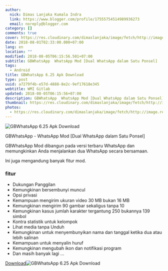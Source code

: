```yaml
---
author:
  nick: Dimas Lanjaka Kumala Indra
  link: https://www.blogger.com/profile/17555754514989936273
  email: noreply@blogger.com
category: []
comments: true
cover: https://res.cloudinary.com/dimaslanjaka/image/fetch/http://image.rexdl.com/android/app/GBWhatsApp.jpg
date: 2018-08-01T02:33:00.000+07:00
lang: en
location: ""
modified: 2018-08-05T06:15:56.501+07:00
subtitle: GBWhatsApp  WhatsApp Mod [Dual WhatsApp dalam Satu Ponsel]
tags:
  - Android
title: GBWhatsApp 6.25 Apk Download
type: post
uuid: a7279f4b-e57d-4888-8e2c-9ef17618e345
webtitle: WMI Gitlab
updated: 2018-08-05T06:15:56+07:00
description: GBWhatsApp  WhatsApp Mod [Dual WhatsApp dalam Satu Ponsel]
thumbnail: https://res.cloudinary.com/dimaslanjaka/image/fetch/http://image.rexdl.com/android/app/GBWhatsApp.jpg
photos:
  - https://res.cloudinary.com/dimaslanjaka/image/fetch/http://image.rexdl.com/android/app/GBWhatsApp.jpg
---
```


<img src="https://res.cloudinary.com/dimaslanjaka/image/fetch/http://image.rexdl.com/android/app/GBWhatsApp.jpg" title="GBWhatsApp 6.25 Apk Download" alt="GBWhatsApp 6.25 Apk Download"> <p>    GBWhatsApp - WhatsApp Mod [Dual WhatsApp dalam Satu Ponsel] </p><p>    GBWhatsApp Mod dibangun pada versi terbaru WhatsApp dan memungkinkan Anda     menjalankan dua WhatsApp secara bersamaan. </p><p>    Ini juga mengandung banyak fitur mod. </p><h3>    fitur </h3><ul>    <li>        Dukungan Panggilan     </li>    <li>        Kemungkinan bersembunyi muncul     </li>    <li>        Opsi privasi     </li>    <li>        Kemampuan mengirim ukuran video 30 MB bukan 16 MB     </li>    <li>        Kemungkinan mengirim 90 gambar sekaligus tanpa 10     </li>    <li>        Kemungkinan kasus jumlah karakter tergantung 250 bukannya 139 simbol     </li>    <li>        Kontra statistik untuk kelompok     </li>    <li>        Lihat media tanpa Unduh     </li>    <li>        Kemungkinan untuk menyembunyikan nama dan tanggal ketika dua atau lebih         salinan     </li>    <li>        Kemampuan untuk menyalin huruf     </li>    <li>        Kemungkinan mengubah ikon dan notifikasi program     </li>    <li>        Dan masih banyak lagi …     </li></ul><a href="https://latestmodapks.com/uploads/GBWAv6.40-2.18.122(latestmodapks.com).apk" rel="noopener noreferer nofollow">Download</a><img src="https://res.cloudinary.com/dimaslanjaka/image/fetch/http://image.rexdl.com/android/app/GBWhatsApp-Apk.jpg" title="GBWhatsApp 6.25 Apk Download" alt="GBWhatsApp 6.25 Apk Download"><script>document.querySelectorAll("pre,code");
  pretext.forEach(function (el) {
    el.classList.toggle("notranslate", true);
  });</script>